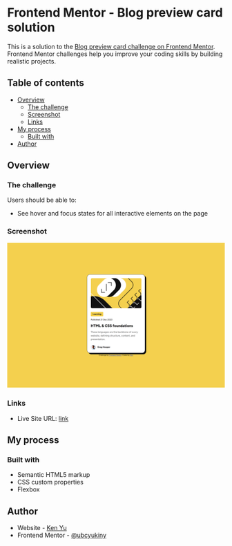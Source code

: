 # Frontend Mentor - Blog preview card solution

This is a solution to the [Blog preview card challenge on Frontend Mentor](https://www.frontendmentor.io/challenges/blog-preview-card-ckPaj01IcS). Frontend Mentor challenges help you improve your coding skills by building realistic projects. 

## Table of contents

- [Overview](#overview)
  - [The challenge](#the-challenge)
  - [Screenshot](#screenshot)
  - [Links](#links)
- [My process](#my-process)
  - [Built with](#built-with)
- [Author](#author)

## Overview

### The challenge

Users should be able to:

- See hover and focus states for all interactive elements on the page

### Screenshot

![](./screenshot.png)

### Links

- Live Site URL: [link](https://ubcyukiny.github.io/blog-preview-card/)

## My process

### Built with

- Semantic HTML5 markup
- CSS custom properties
- Flexbox

## Author

- Website - [Ken Yu](https://www.your-site.com)
- Frontend Mentor - [@ubcyukiny](https://www.frontendmentor.io/profile/ubcyukiny)
